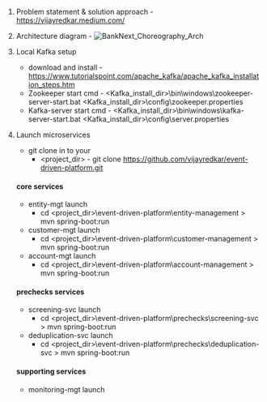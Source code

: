 1. Problem statement & solution approach - https://vijayredkar.medium.com/
2. Architecture diagram - ![BankNext_Choreography_Arch](https://user-images.githubusercontent.com/25388646/120706277-bd386080-c46d-11eb-98c8-7e2637750786.png)

3. Local Kafka setup
    - download and install - https://www.tutorialspoint.com/apache_kafka/apache_kafka_installation_steps.htm
    - Zookeeper start cmd  - <Kafka_install_dir>\bin\windows\zookeeper-server-start.bat <Kafka_install_dir>\config\zookeeper.properties
    - Kafka-server start cmd - <Kafka_install_dir>\bin\windows\kafka-server-start.bat <Kafka_install_dir>\config\server.properties
4. Launch microservices
   - git clone in to your 
     - <project_dir> - git clone https://github.com/vijayredkar/event-driven-platform.git
   #### core services
   - entity-mgt launch      
     - cd <project_dir>\event-driven-platform\entity-management >  mvn spring-boot:run
   - customer-mgt launch    
     - cd <project_dir>\event-driven-platform\customer-management >  mvn spring-boot:run
   - account-mgt launch     
     - cd <project_dir>\event-driven-platform\account-management >  mvn spring-boot:run   
   #### prechecks services
   - screening-svc launch     
     - cd <project_dir>\event-driven-platform\prechecks\screening-svc >  mvn spring-boot:run   
   - deduplication-svc launch     
     - cd <project_dir>\event-driven-platform\prechecks\deduplication-svc >  mvn spring-boot:run
   #### supporting services
   - monitoring-mgt launch  
